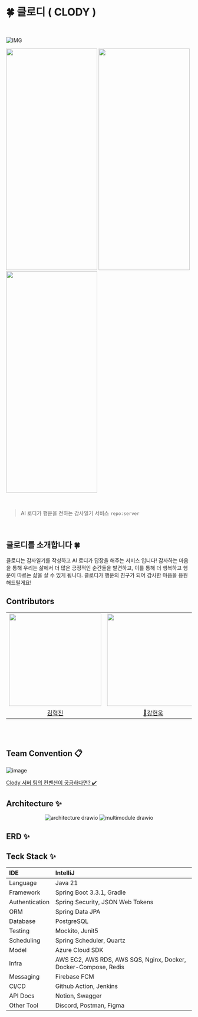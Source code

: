 # 🍀 클로디 ( CLODY )
<br>

![IMG](https://github.com/user-attachments/assets/f05b42c6-a11a-4977-ab98-27b4a0ce2796)

<p >
  <img src="https://github.com/user-attachments/assets/d8b5eadd-6a37-408a-8e07-91b40085f0fe" width=247 height=600/>
    <img src="https://github.com/user-attachments/assets/0662e7a8-ac86-47ee-9bc9-d26c667542b2" width=247 height=600/>
    <img src="https://github.com/user-attachments/assets/28b458ca-52c5-4c8e-b91a-e7c26d93171a" width=247 height=600/>
  
</p>



<br>

> AI 로디가 행운을 전하는 감사일기 서비스 `repo:server`


<br>

## 클로디를 소개합니다 🍀

클로디는 감사일기를 작성하고 AI 로디가 답장을 해주는 서비스 입니다! 감사하는 마음을 통해 우리는 삶에서 더 많은 긍정적인 순간들을 발견하고,
이를 통해 더 행복하고 행운이 따르는 삶을 살 수 있게 됩니다. 클로디가 행운의 친구가 되어 감사한 마음을 응원해드릴게요!

## Contributors
<table>
  <tr>
    <td align="center"><img src="https://github.com/user-attachments/assets/924f39bc-62c1-4ac6-8659-c01188b22564" width="250" /></td>
    <td align="center"><img src="https://github.com/user-attachments/assets/6bbb2cfe-13c9-4c95-8caf-64205dc4cfce" width="250" /></td>
    <td align="center"><img src="https://github.com/user-attachments/assets/e3b4a502-c735-41a6-afe9-2ddc1b4f4be9" width="250" /></td>
  </tr>
  <tr>
    <td align="center"><a href="https://github.com/hyukjinKimm"> 김혁진</a></td>
    <td align="center"><a href="https://github.com/hyunw9">👑강현욱</a></td>
    <td align="center"><a href="https://github.com/Yangdaehan">양대한</a></td>
  </tr>
 
</table>

<br>


<br>

## Team Convention 📋
![image](https://github.com/user-attachments/assets/8e6b25b9-7fd3-4bb3-9139-94505a4e0ce5)

[Clody 서버 팀의 컨벤션이 궁금하다면? ✔️](https://tangy-lasagna-a67.notion.site/50fcaf0dff8f4475a01779446a79f534?pvs=4)



## Architecture ✨

<div align=center>
  
  ![architecture drawio](https://github.com/user-attachments/assets/d31446be-3aef-4109-bf78-33011b296a94)
![multimodule drawio](https://github.com/user-attachments/assets/734f39d4-dc93-4332-8d56-42d8956d65ba)


</div>


## ERD ✨


## Teck Stack ✨

| IDE | IntelliJ |
|:---|:---|
| Language | Java 21 |
| Framework | Spring Boot 3.3.1, Gradle |
| Authentication | Spring Security, JSON Web Tokens |
| ORM | Spring Data JPA |
| Database | PostgreSQL |
| Testing | Mockito, Junit5 |
| Scheduling | Spring Scheduler, Quartz |
| Model | Azure Cloud SDK |
| Infra | AWS EC2, AWS RDS, AWS SQS, Nginx, Docker, Docker-Compose, Redis |
| Messaging | Firebase FCM |
| CI/CD | Github Action, Jenkins |
| API Docs | Notion, Swagger |
| Other Tool | Discord, Postman, Figma |
<br>
